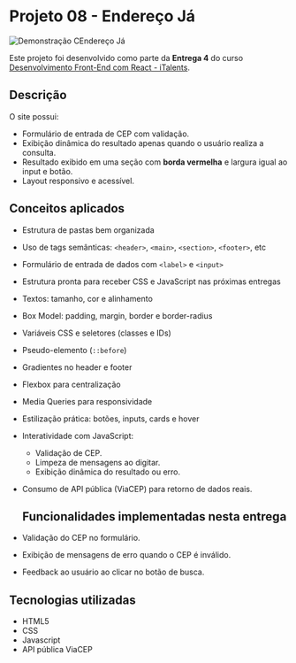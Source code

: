 # Projeto 08 - Endereço Já
![Demonstração CEndereço Já](../ModernWeb//endereco-ja/assets/endrecoja%20.gif)

Este projeto foi desenvolvido como parte da **Entrega 4** do curso [Desenvolvimento Front-End com React - iTalents](https://italents.com.br).

## Descrição

O site possui:

- Formulário de entrada de CEP com validação.
- Exibição dinâmica do resultado apenas quando o usuário realiza a consulta.
- Resultado exibido em uma seção com **borda vermelha** e largura igual ao input e botão.
- Layout responsivo e acessível.

## Conceitos aplicados

- Estrutura de pastas bem organizada
- Uso de tags semânticas: `<header>`, `<main>`, `<section>`, `<footer>`, etc
- Formulário de entrada de dados com `<label>` e `<input>`
- Estrutura pronta para receber CSS e JavaScript nas próximas entregas
- Textos: tamanho, cor e alinhamento
- Box Model: padding, margin, border e border-radius
- Variáveis CSS e seletores (classes e IDs)
- Pseudo-elemento (`::before`)
- Gradientes no header e footer
- Flexbox para centralização
- Media Queries para responsividade
- Estilização prática: botões, inputs, cards e hover
- Interatividade com JavaScript:
  - Validação de CEP.
  - Limpeza de mensagens ao digitar.
  - Exibição dinâmica do resultado ou erro.
- Consumo de API pública (ViaCEP) para retorno de dados reais.

  ## Funcionalidades implementadas nesta entrega

- Validação do CEP no formulário.
- Exibição de mensagens de erro quando o CEP é inválido.
- Feedback ao usuário ao clicar no botão de busca.

## Tecnologias utilizadas

- HTML5
- CSS
- Javascript
-  API pública ViaCEP